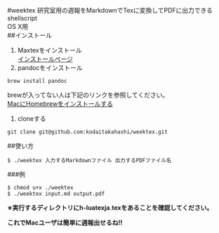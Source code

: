 #weektex
研究室用の週報をMarkdownでTexに変換してPDFに出力できるshellscript  
OS X用	
##インストール
1. Maxtexをインストール  
[インストールページ](http://tug.org/mactex/mirrorpage.html)  
1. pandocをインストール  
```
brew install pandoc
```  
brewが入ってない人は下記のリンクを参照してください。  
[MacにHomebrewをインストールする](http://qiita.com/_daisuke/items/d3b2477d15ed2611a058)  
1. cloneする  
```
git clone git@github.com:kodaitakahashi/weektex.git
```  

##使い方  
```shell
$ ./weektex 入力するMarkdownファイル 出力するPDFファイル名
```
###例

```shell
$ chmod u+x ./weektex
$ ./weektex input.md output.pdf
```

 **※実行するディレクトリにh-luatexja.texをあることを確認してください。**  

 
**これでMacユーザは簡単に週報出せるね!!**
